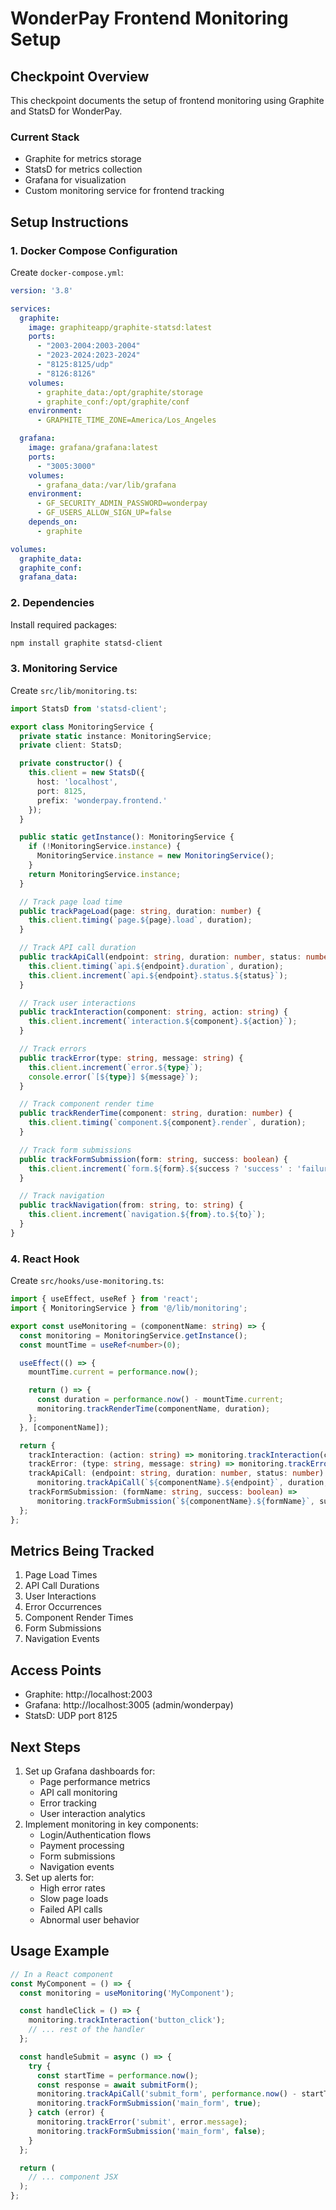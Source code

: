 # WonderPay Frontend Monitoring Setup

## Checkpoint Overview
This checkpoint documents the setup of frontend monitoring using Graphite and StatsD for WonderPay.

### Current Stack
- Graphite for metrics storage
- StatsD for metrics collection
- Grafana for visualization
- Custom monitoring service for frontend tracking

## Setup Instructions

### 1. Docker Compose Configuration
Create `docker-compose.yml`:
```yaml
version: '3.8'

services:
  graphite:
    image: graphiteapp/graphite-statsd:latest
    ports:
      - "2003-2004:2003-2004"
      - "2023-2024:2023-2024"
      - "8125:8125/udp"
      - "8126:8126"
    volumes:
      - graphite_data:/opt/graphite/storage
      - graphite_conf:/opt/graphite/conf
    environment:
      - GRAPHITE_TIME_ZONE=America/Los_Angeles

  grafana:
    image: grafana/grafana:latest
    ports:
      - "3005:3000"
    volumes:
      - grafana_data:/var/lib/grafana
    environment:
      - GF_SECURITY_ADMIN_PASSWORD=wonderpay
      - GF_USERS_ALLOW_SIGN_UP=false
    depends_on:
      - graphite

volumes:
  graphite_data:
  graphite_conf:
  grafana_data:
```

### 2. Dependencies
Install required packages:
```bash
npm install graphite statsd-client
```

### 3. Monitoring Service
Create `src/lib/monitoring.ts`:
```typescript
import StatsD from 'statsd-client';

export class MonitoringService {
  private static instance: MonitoringService;
  private client: StatsD;

  private constructor() {
    this.client = new StatsD({
      host: 'localhost',
      port: 8125,
      prefix: 'wonderpay.frontend.'
    });
  }

  public static getInstance(): MonitoringService {
    if (!MonitoringService.instance) {
      MonitoringService.instance = new MonitoringService();
    }
    return MonitoringService.instance;
  }

  // Track page load time
  public trackPageLoad(page: string, duration: number) {
    this.client.timing(`page.${page}.load`, duration);
  }

  // Track API call duration
  public trackApiCall(endpoint: string, duration: number, status: number) {
    this.client.timing(`api.${endpoint}.duration`, duration);
    this.client.increment(`api.${endpoint}.status.${status}`);
  }

  // Track user interactions
  public trackInteraction(component: string, action: string) {
    this.client.increment(`interaction.${component}.${action}`);
  }

  // Track errors
  public trackError(type: string, message: string) {
    this.client.increment(`error.${type}`);
    console.error(`[${type}] ${message}`);
  }

  // Track component render time
  public trackRenderTime(component: string, duration: number) {
    this.client.timing(`component.${component}.render`, duration);
  }

  // Track form submissions
  public trackFormSubmission(form: string, success: boolean) {
    this.client.increment(`form.${form}.${success ? 'success' : 'failure'}`);
  }

  // Track navigation
  public trackNavigation(from: string, to: string) {
    this.client.increment(`navigation.${from}.to.${to}`);
  }
}
```

### 4. React Hook
Create `src/hooks/use-monitoring.ts`:
```typescript
import { useEffect, useRef } from 'react';
import { MonitoringService } from '@/lib/monitoring';

export const useMonitoring = (componentName: string) => {
  const monitoring = MonitoringService.getInstance();
  const mountTime = useRef<number>(0);

  useEffect(() => {
    mountTime.current = performance.now();

    return () => {
      const duration = performance.now() - mountTime.current;
      monitoring.trackRenderTime(componentName, duration);
    };
  }, [componentName]);

  return {
    trackInteraction: (action: string) => monitoring.trackInteraction(componentName, action),
    trackError: (type: string, message: string) => monitoring.trackError(`${componentName}.${type}`, message),
    trackApiCall: (endpoint: string, duration: number, status: number) => 
      monitoring.trackApiCall(`${componentName}.${endpoint}`, duration, status),
    trackFormSubmission: (formName: string, success: boolean) => 
      monitoring.trackFormSubmission(`${componentName}.${formName}`, success),
  };
};
```

## Metrics Being Tracked
1. Page Load Times
2. API Call Durations
3. User Interactions
4. Error Occurrences
5. Component Render Times
6. Form Submissions
7. Navigation Events

## Access Points
- Graphite: http://localhost:2003
- Grafana: http://localhost:3005 (admin/wonderpay)
- StatsD: UDP port 8125

## Next Steps
1. Set up Grafana dashboards for:
   - Page performance metrics
   - API call monitoring
   - Error tracking
   - User interaction analytics
2. Implement monitoring in key components:
   - Login/Authentication flows
   - Payment processing
   - Form submissions
   - Navigation events
3. Set up alerts for:
   - High error rates
   - Slow page loads
   - Failed API calls
   - Abnormal user behavior

## Usage Example
```typescript
// In a React component
const MyComponent = () => {
  const monitoring = useMonitoring('MyComponent');

  const handleClick = () => {
    monitoring.trackInteraction('button_click');
    // ... rest of the handler
  };

  const handleSubmit = async () => {
    try {
      const startTime = performance.now();
      const response = await submitForm();
      monitoring.trackApiCall('submit_form', performance.now() - startTime, response.status);
      monitoring.trackFormSubmission('main_form', true);
    } catch (error) {
      monitoring.trackError('submit', error.message);
      monitoring.trackFormSubmission('main_form', false);
    }
  };

  return (
    // ... component JSX
  );
};
``` 